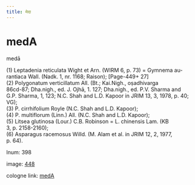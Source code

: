 ```yaml
---
title: मेदा
---
```


# medA

medā  <div n="P" />(1) Leptadenia reticulata Wight et Arn. (WIRM 6, p. 73) = Gymnema au- <div n="lb" />rantiaca Wall. (Nadk. 1, nr. 1168; Raison); [Page-449+ 27] <div n="P" />(2) Polygonatum verticillatum All. (Bt.; Kai.Nigh., oṣadhivarga <div n="lb" />86cd-87; Dha.nigh., ed. J. Ojhā, 1. 127; Dha.nigh., ed. P.V. Sharma and <div n="lb" />G.P. Sharma, 1, 123; N.C. Shah and L.D. Kapoor in JRIM 13, 3, 1978, p. 40; <div n="lb" />VG); <div n="P" />(3) P. cirrhifolium Royle (N.C. Shah and L.D. Kapoor); <div n="P" />(4) P. multiflorum (Linn.) All. (N.C. Shah and L.D. Kapoor); <div n="P" />(5) Litsea glutinosa (Lour.) C.B. Robinson = L. chinensis Lam. (KB <div n="lb" />3, p. 2158-2160); <div n="P" />(6) Asparagus racemosus Willd. (M. Alam et al. in JRIM 12, 2, 1977, <div n="lb" />p. 64).

lnum: 398

image: [448](https://www.sanskrit-lexicon.uni-koeln.de/scans/csl-apidev/servepdf.php?dict=snp&page=448)

cologne link: [medA](https://sanskrit-lexicon.uni-koeln.de/scans/csl-apidev/getword.php?dict=snp&key=medA)


